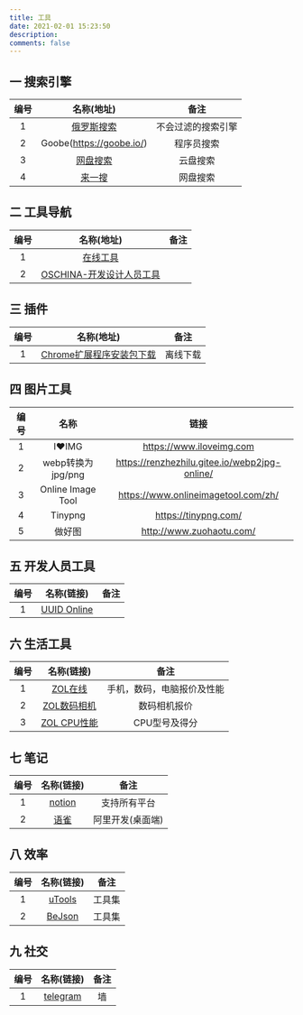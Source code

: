 ```yaml
---
title: 工具
date: 2021-02-01 15:23:50
description: 
comments: false
---
```


## 一 搜索引擎

| 编号 |              名称(地址)               |        备注        |
| :--: | :-----------------------------------: | :----------------: |
|  1   |   [俄罗斯搜索](https://yandex.com/)   | 不会过滤的搜索引擎 |
|  2   |       Goobe(https://goobe.io/)        |     程序员搜索     |
|  3   |  [网盘搜索](http://wp.soshoulu.com/)  |      云盘搜索      |
|  4   | [来一搜](https://www.laisoyixia.com/) |      网盘搜索      |

## 二 工具导航

| 编号 |                      名称(地址)                       | 备注 |
| :--: | :---------------------------------------------------: | :--: |
|  1   |         [在线工具](http://tool.liumingye.cn/)         |      |
|  2   | [OSCHINA-开发设计人员工具](https://tool.oschina.net/) |      |

## 三 插件

| 编号 |                          名称(地址)                          |   备注   |
| :--: | :----------------------------------------------------------: | :------: |
|  1   | [Chrome扩展程序安装包下载](https://chrome-extension-downloader.com/) | 离线下载 |

##  四 图片工具

| 编号 |       名称        |                     链接                      |
| :--: | :---------------: | :-------------------------------------------: |
|  1   |       I❤IMG       |           https://www.iloveimg.com            |
|  2   | webp转换为jpg/png | https://renzhezhilu.gitee.io/webp2jpg-online/ |
|  3   | Online Image Tool |      https://www.onlineimagetool.com/zh/      |
|  4   |      Tinypng      |             https://tinypng.com/              |
|  5   |      做好图       |           http://www.zuohaotu.com/            |

## 五 开发人员工具

| 编号 |               名称(链接)               | 备注 |
| :--: | :------------------------------------: | :--: |
|  1   | [UUID Online](http://www.uuid.online/) |      |

## 六 生活工具

| 编号 |                          名称(链接)                          |            备注            |
| :--: | :----------------------------------------------------------: | :------------------------: |
|  1   |            [ZOL在线](https://mobile.zol.com.cn/)             | 手机，数码，电脑报价及性能 |
|  2   | [ZOL数码相机](https://detail.zol.com.cn/digital_camera_index/subcate15_list_1.html) |        数码相机报价        |
|  3   |        [ZOL CPU性能](https://mobile.zol.com.cn/soc/)         |       CPU型号及得分        |

## 七 笔记

| 编号 |            名称(链接)            |       备注       |
| :--: | :------------------------------: | :--------------: |
|  1   | [notion](https://www.notion.so/) |   支持所有平台   |
|  2   |  [语雀](https://www.yuque.com)   | 阿里开发(桌面端) |

## 八 效率

| 编号 |            名称(链接)            |  备注  |
| :--: | :------------------------------: | :----: |
|  1   |    [uTools](https://u.tools/)    | 工具集 |
|  2   | [BeJson](https://www.bejson.com) | 工具集 |

## 九 社交

| 编号 |                名称(链接)                 | 备注 |
| :--: | :---------------------------------------: | :--: |
|  1   | [telegram](https://desktop.telegram.org/) |  墙  |

